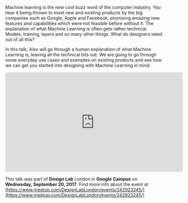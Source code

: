 Machine learning is the new cool buzz word of the computer industry. You hear it being thrown to most new and existing products by the big companies such as Google, Apple and Facebook, promising amazing new features and capabilities which were not feasible before without it. The explanation of what Machine Learning is often gets rather technical. Models, training, layers and so many other things. What do designers need out of all this?

In this talk, Alex will go through a human explanation of what Machine Learning is, leaving all the technical bits out. We are going to go through some everyday use cases and examples on existing products and see how we can get you started into designing with Machine Learning in mind.

<iframe width="560" height="315" src="https://www.youtube.com/embed/jA8tD7lvSaA" frameborder="0" allow="accelerometer; autoplay; encrypted-media; gyroscope; picture-in-picture" allowfullscreen></iframe>


This talk was part of **Design Lab** London in **Google Campus** on **Wednesday, September 20, 2017**. Find more info about the event at [https://www.meetup.com/DesignLabLondon/events/242923245/](https://www.meetup.com/DesignLabLondon/events/242923245/)
